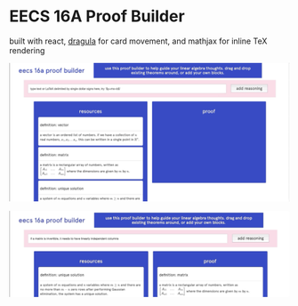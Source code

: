 # EECS 16A Proof Builder

built with react, [dragula](https://github.com/bevacqua/dragula) for card movement, and mathjax for inline TeX rendering

![stuff](drag1.gif)

![stuff](drag2.gif)
